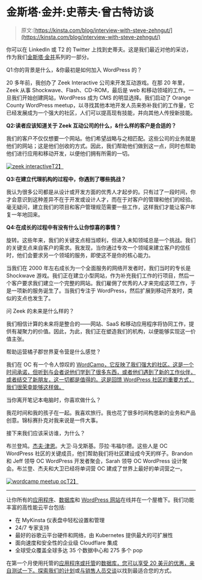 # 金斯塔·金并:史蒂夫·曾古特访谈

> 原文:[https://kinsta.com/blog/interview-with-steve-zehngut/](https://kinsta.com/blog/interview-with-steve-zehngut/)

你可以在 LinkedIn 或 T2 的 Twitter 上找到史蒂夫。这是我们最近对他的采访，作为我们[金斯塔·金并](https://kinsta.com/?post_type=post&s=kingpin)系列的一部分。

Q1:你的背景是什么，&你最初是如何加入 WordPress 的？

20 多年前，我创办了 Zeek Interactive 公司来开发互动游戏。在那 20 年里，Zeek 从事 Shockwave、Flash、CD-ROM，最后是 web 和移动领域的工作。一旦我们开始创建网站，WordPress 成为 CMS 的明显选择。我们启动了 Orange County WordPress meetup，以寻找其他本地开发人员来弥补我们的工作量，它已经发展成为一个强大的社区，人们可以提高现有技能，并向其他人传授新技能。

**Q2:读者应该知道关于 Zeek 互动公司的什么，&什么样的客户是合适的？**

我们的客户不仅仅想要一个网站。他们希望战略与之相匹配。这些公司的业务就是他们的网站；这是他们创收的方式。因此，我们帮助他们做到这一点，同时也帮助他们进行应用和移动开发，以便他们拥有所需的一切。

[![zeek interactive](../Images/37dac98911a1b02e02260eec43f0d68e.png)T2】](http://zeek.com/)

**Q3:在建立代理机构的过程中，你遇到了哪些挑战？**

我认为很多公司都是从设计或开发方面的优秀人才起步的。只有过了一段时间，你才会意识到这种差异不在于开发或设计人才，而在于对客户的管理和他们的经验。毫无疑问，建立我们的项目和客户管理规范需要一些工作，这样我们才能让客户年复一年地回来。

**Q4:在成长的过程中有没有什么让你惊喜的事情？**

旋转。这些年来，我们的关键支点相当顺利，但进入未知领域总是一个挑战。我们的关键支点来自客户的需求。我发现，当你通过专攻一个领域来建立客户的信任时，他们会要求另一个领域的服务，即使这不是你的核心能力。

当我们在 2000 年左右成长为一个全面服务的网络开发者时，我们当时的专长是 Shockwave 游戏。我们正在建立小型网站，作为补充我们工作的行项目，然后一个客户要求我们建立一个完整的网站。我们雇佣了优秀的人才来完成这项工作，于是一项新的服务诞生了。当我们专注于 WordPress，然后扩展到移动开发时，类似的支点也发生了。

问 Zeek 的未来是什么样的？

我们相信计算的未来将是整合的——网站、SaaS 和移动应用程序将协同工作，提供有凝聚力的价值。因此，为此，我们正在塑造我们的机构，以便能够实现这一价值主张。

帮助运营橘子郡世界夏令营是什么感觉？

我们在 OC 有一个令人惊叹的 [WordCamp，它反映了我们强大的社区。这是一个时间承诺，但听到与会者说他们学到了很多东西，或者他们遇到了新的工作伙伴，或者结交了新朋友，这一切都是值得的。这是回馈 WordPress 社区的重要方式，我们很荣幸能够这样做。](https://2016.oc.wordcamp.org/)

当你离开笔记本电脑时，你喜欢做什么？

我花时间和我的孩子在一起。我喜欢旅行。我也花了很多时间构思新的业务和产品创意。锦标赛扑克对我来说是一件大事。

接下来我们应该采访谁，为什么？

布兰登鸠。[杰夫·津恩](https://twitter.com/jeffreyzinn)。大卫·马戈斯基。莎拉·韦福尔德。这些人是 OC WordPress 社区的关键成员，他们帮助我们将社区建设成今天的样子。Brandon 和 Jeff 领导 OC WordPress 开发者聚会，Sarah 领导 OC WordPress 设计聚会。布兰登、杰夫和大卫已经将单词营 OC 建成了世界上最好的单词营之一。

[![wordcamp meetup oc](../Images/37604848ba1debb17d7b2bb58227435c.png)T2】](http://www.meetup.com/OC-Wordpress-Group/)

* * *

让你所有的[应用程序](https://kinsta.com/application-hosting/)、[数据库](https://kinsta.com/database-hosting/)和 [WordPress 网站](https://kinsta.com/wordpress-hosting/)在线并在一个屋檐下。我们功能丰富的高性能云平台包括:

*   在 MyKinsta 仪表盘中轻松设置和管理
*   24/7 专家支持
*   最好的谷歌云平台硬件和网络，由 Kubernetes 提供最大的可扩展性
*   面向速度和安全性的企业级 Cloudflare 集成
*   全球受众覆盖全球多达 35 个数据中心和 275 多个 pop

在第一个月使用托管的[应用程序或托管](https://kinsta.com/application-hosting/)的[数据库，您可以享受 20 美元的优惠，亲自测试一下。探索我们的](https://kinsta.com/database-hosting/)[计划](https://kinsta.com/plans/)或[与销售人员交谈](https://kinsta.com/contact-us/)以找到最适合您的方式。